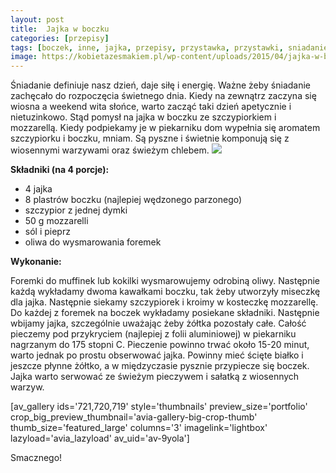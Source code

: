 ```yaml
---
layout: post
title:  Jajka w boczku
categories: [przepisy]
tags: [boczek, inne, jajka, przepisy, przystawka, przystawki, sniadanie]
image: https://kobietazesmakiem.pl/wp-content/uploads/2015/04/jajka-w-boczku-2.jpg
---
```

Śniadanie definiuje nasz dzień, daje siłę i energię. Ważne żeby śniadanie zachęcało do rozpoczęcia świetnego dnia. Kiedy na zewnątrz zaczyna się wiosna a weekend wita słońce, warto zacząć taki dzień apetycznie i nietuzinkowo. Stąd pomysł na jajka w boczku ze szczypiorkiem i mozzarellą. Kiedy podpiekamy je w piekarniku dom wypełnia się aromatem szczypiorku i boczku, mniam. Są pyszne i świetnie komponują się z wiosennymi warzywami oraz świeżym chlebem.
![](https://kobietazesmakiem.pl/wp-content/uploads/2015/04/jajka-w-boczku-1-300x225.jpg)



**Składniki (na 4 porcje):**


* 4 jajka
* 8 plastrów boczku (najlepiej wędzonego parzonego)
* szczypior z jednej dymki
* 50 g mozzarelli
* sól i pieprz
* oliwa do wysmarowania foremek


**Wykonanie:**

Foremki do muffinek lub kokilki wysmarowujemy odrobiną oliwy. Następnie każdą wykładamy dwoma kawałkami boczku, tak żeby utworzyły miseczkę dla jajka. Następnie siekamy szczypiorek i kroimy w kosteczkę mozzarellę. Do każdej z foremek na boczek wykładamy posiekane składniki. Następnie wbijamy jajka, szczególnie uważając żeby żółtka pozostały całe. Całość pieczemy pod przykryciem (najlepiej z folii aluminiowej) w piekarniku nagrzanym do 175 stopni C. Pieczenie powinno trwać około 15-20 minut, warto jednak po prostu obserwować jajka. Powinny mieć ścięte białko i jeszcze płynne żółtko, a w międzyczasie pysznie przypiecze się boczek. Jajka warto serwować ze świeżym pieczywem i sałatką z wiosennych warzyw.

[av\_gallery ids='721,720,719' style='thumbnails' preview\_size='portfolio' crop\_big\_preview\_thumbnail='avia-gallery-big-crop-thumb' thumb\_size='featured\_large' columns='3' imagelink='lightbox' lazyload='avia\_lazyload' av\_uid='av-9yola']

Smacznego!
    